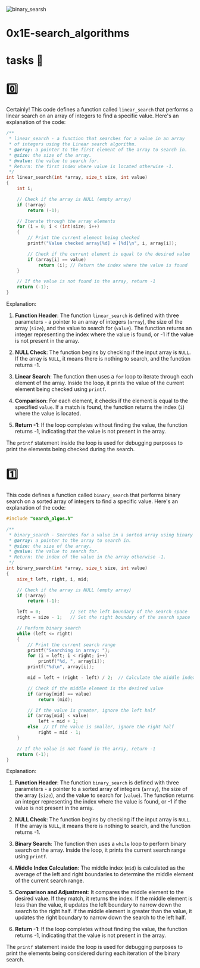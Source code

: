 ![binary_searsh](https://th.bing.com/th/id/OIP.HXvzEh5q2pa_60GjTimrfAHaEJ?w=2000&h=1121&rs=1&pid=ImgDetMain)
# 0x1E-search_algorithms

# tasks 🦾

# 0️⃣

Certainly! This code defines a function called `linear_search` that performs a linear search on an array of integers to find a specific value. Here's an explanation of the code:

```c
/**
 * linear_search - a function that searches for a value in an array
 * of integers using the Linear search algorithm.
 * @array: a pointer to the first element of the array to search in.
 * @size: the size of the array.
 * @value: the value to search for.
 * Return: the first index where value is located otherwise -1.
 */
int linear_search(int *array, size_t size, int value)
{
    int i;

    // Check if the array is NULL (empty array)
    if (!array)
        return (-1);

    // Iterate through the array elements
    for (i = 0; i < (int)size; i++)
    {
        // Print the current element being checked
        printf("Value checked array[%d] = [%d]\n", i, array[i]);

        // Check if the current element is equal to the desired value
        if (array[i] == value)
            return (i); // Return the index where the value is found
    }

    // If the value is not found in the array, return -1
    return (-1);
}
```

Explanation:

1. **Function Header**: The function `linear_search` is defined with three parameters - a pointer to an array of integers (`array`), the size of the array (`size`), and the value to search for (`value`). The function returns an integer representing the index where the value is found, or -1 if the value is not present in the array.

2. **NULL Check**: The function begins by checking if the input array is `NULL`. If the array is `NULL`, it means there is nothing to search, and the function returns -1.

3. **Linear Search**: The function then uses a `for` loop to iterate through each element of the array. Inside the loop, it prints the value of the current element being checked using `printf`.

4. **Comparison**: For each element, it checks if the element is equal to the specified `value`. If a match is found, the function returns the index (`i`) where the value is located.

5. **Return -1**: If the loop completes without finding the value, the function returns -1, indicating that the value is not present in the array.

The `printf` statement inside the loop is used for debugging purposes to print the elements being checked during the search.

# 1️⃣

This code defines a function called `binary_search` that performs binary search on a sorted array of integers to find a specific value. Here's an explanation of the code:

```c
#include "search_algos.h"

/**
 * binary_search - Searches for a value in a sorted array using binary search.
 * @array: a pointer to the array to search in.
 * @size: the size of the array.
 * @value: the value to search for.
 * Return: the index of the value in the array otherwise -1.
 */
int binary_search(int *array, size_t size, int value)
{
    size_t left, right, i, mid;

    // Check if the array is NULL (empty array)
    if (!array)
        return (-1);

    left = 0;           // Set the left boundary of the search space
    right = size - 1;   // Set the right boundary of the search space

    // Perform binary search
    while (left <= right)
    {
        // Print the current search range
        printf("Searching in array: ");
        for (i = left; i < right; i++)
            printf("%d, ", array[i]);
        printf("%d\n", array[i]);

        mid = left + (right - left) / 2;  // Calculate the middle index

        // Check if the middle element is the desired value
        if (array[mid] == value)
            return (mid);

        // If the value is greater, ignore the left half
        if (array[mid] < value)
            left = mid + 1;
        else  // If the value is smaller, ignore the right half
            right = mid - 1;
    }

    // If the value is not found in the array, return -1
    return (-1);
}
```

Explanation:

1. **Function Header**: The function `binary_search` is defined with three parameters - a pointer to a sorted array of integers (`array`), the size of the array (`size`), and the value to search for (`value`). The function returns an integer representing the index where the value is found, or -1 if the value is not present in the array.

2. **NULL Check**: The function begins by checking if the input array is `NULL`. If the array is `NULL`, it means there is nothing to search, and the function returns -1.

3. **Binary Search**: The function then uses a `while` loop to perform binary search on the array. Inside the loop, it prints the current search range using `printf`.

4. **Middle Index Calculation**: The middle index (`mid`) is calculated as the average of the left and right boundaries to determine the middle element of the current search range.

5. **Comparison and Adjustment**: It compares the middle element to the desired value. If they match, it returns the index. If the middle element is less than the value, it updates the left boundary to narrow down the search to the right half. If the middle element is greater than the value, it updates the right boundary to narrow down the search to the left half.

6. **Return -1**: If the loop completes without finding the value, the function returns -1, indicating that the value is not present in the array.

The `printf` statement inside the loop is used for debugging purposes to print the elements being considered during each iteration of the binary search.
